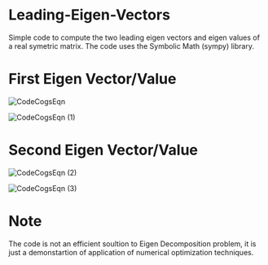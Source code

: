 # Leading-Eigen-Vectors
Simple code to compute the two leading eigen vectors and eigen values of a real symetric matrix.
The code uses the Symbolic Math (sympy) library.

# First Eigen Vector/Value

![CodeCogsEqn](https://user-images.githubusercontent.com/3444740/55669424-ce3cb580-5894-11e9-9217-3cd8898587db.gif)

![CodeCogsEqn (1)](https://user-images.githubusercontent.com/3444740/55669425-d137a600-5894-11e9-8954-ecec5f4d58d0.gif)

# Second Eigen Vector/Value

![CodeCogsEqn (2)](https://user-images.githubusercontent.com/3444740/55669427-d7c61d80-5894-11e9-8a89-4966ddf5a0be.gif)

![CodeCogsEqn (3)](https://user-images.githubusercontent.com/3444740/55669428-d98fe100-5894-11e9-8d71-c27441748b05.gif)


# Note
The code is not an efficient soultion to Eigen Decomposition problem, it is just a demonstartion of application of numerical optimization techniques.  
